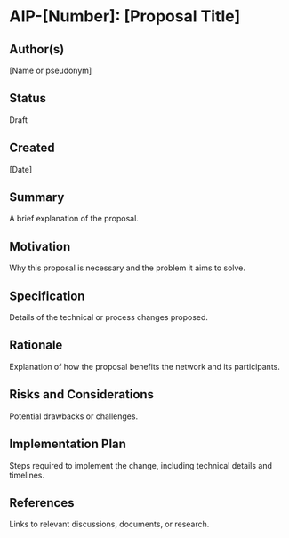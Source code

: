 # AIP-[Number]: [Proposal Title]

## Author(s)
[Name or pseudonym]

## Status
Draft

## Created
[Date]

## Summary
A brief explanation of the proposal.

## Motivation
Why this proposal is necessary and the problem it aims to solve.

## Specification
Details of the technical or process changes proposed.

## Rationale
Explanation of how the proposal benefits the network and its participants.

## Risks and Considerations
Potential drawbacks or challenges.

## Implementation Plan
Steps required to implement the change, including technical details and timelines.

## References
Links to relevant discussions, documents, or research.